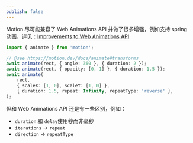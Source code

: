 ```yaml
---
publish: false
---
```


<script setup>
import WebAnimationsAPI from '../../components/WebAnimationsAPI.vue'
</script>

Motion 尽可能兼容了 Web Animations API 并做了很多增强，例如支持 spring 动画，详见：[Improvements to Web Animations API]

```ts
import { animate } from 'motion';

// @see https://motion.dev/docs/animate#transforms
await animate(rect, { angle: 360 }, { duration: 2 });
await animate(rect, { opacity: [0, 1] }, { duration: 1.5 });
await animate(
    rect,
    { scaleX: [1, 0], scaleY: [1, 0] },
    { duration: 1.5, repeat: Infinity, repeatType: 'reverse' },
);
```

<WebAnimationsAPI />

但和 Web Animations API 还是有一些区别，例如：

-   `duration` 和 `delay`使用秒而非毫秒
-   `iterations` -> `repeat`
-   `direction` -> `repeatType`

[Improvements to Web Animations API]: https://motion.dev/docs/improvements-to-the-web-animations-api-dx
